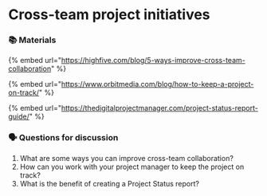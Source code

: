 # Cross-team project initiatives



### 📚 Materials

{% embed url="https://highfive.com/blog/5-ways-improve-cross-team-collaboration" %}

{% embed url="https://www.orbitmedia.com/blog/how-to-keep-a-project-on-track/" %}

{% embed url="https://thedigitalprojectmanager.com/project-status-report-guide/" %}

### 🗣 Questions for discussion

1. What are some ways you can improve cross-team collaboration?
2. How can you work with your project manager to keep the project on track?
3. What is the benefit of creating a Project Status report?

